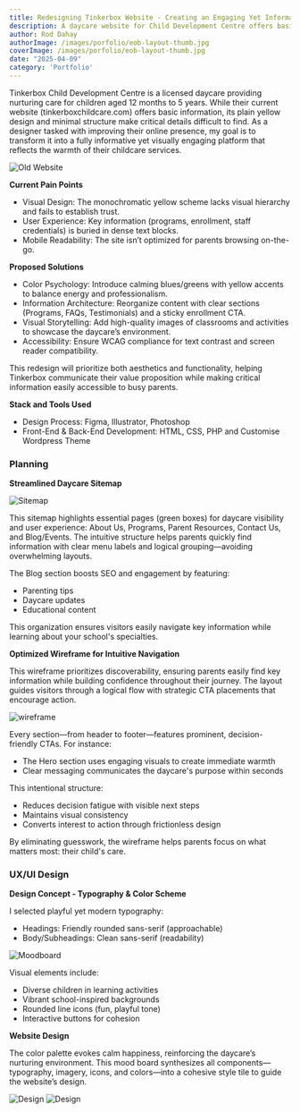 ```yaml
---
title: Redesigning Tinkerbox Website - Creating an Engaging Yet Informative Digital Experience
description: A daycare website for Child Development Centre offers basic information, its plain yellow design and minimal structure make critical details difficult to find. 
author: Rod Dahay
authorImage: /images/porfolio/eob-layout-thumb.jpg
coverImage: /images/porfolio/eob-layout-thumb.jpg
date: "2025-04-09"
category: 'Portfolio'
---
```


Tinkerbox Child Development Centre is a licensed daycare providing nurturing care for children aged 12 months to 5 years. While their current website (tinkerboxchildcare.com) offers basic information, its plain yellow design and minimal structure make critical details difficult to find. As a designer tasked with improving their online presence, my goal is to transform it into a fully informative yet visually engaging platform that reflects the warmth of their childcare services.

![Old Website](/images/portfolio/tinkerbox-oldwebsite.jpg)

**Current Pain Points**
+ Visual Design: The monochromatic yellow scheme lacks visual hierarchy and fails to establish trust.
+ User Experience: Key information (programs, enrollment, staff credentials) is buried in dense text blocks.
+ Mobile Readability: The site isn’t optimized for parents browsing on-the-go.

**Proposed Solutions**
+ Color Psychology: Introduce calming blues/greens with yellow accents to balance energy and professionalism.
+ Information Architecture: Reorganize content with clear sections (Programs, FAQs, Testimonials) and a sticky enrollment CTA.
+ Visual Storytelling: Add high-quality images of classrooms and activities to showcase the daycare’s environment.
+ Accessibility: Ensure WCAG compliance for text contrast and screen reader compatibility.

This redesign will prioritize both aesthetics and functionality, helping Tinkerbox communicate their value proposition while making critical information easily accessible to busy parents.

**Stack and Tools Used**
+ Design Process: Figma, Illustrator, Photoshop
+ Front-End & Back-End Development: HTML, CSS, PHP and Customise Wordpress Theme

### Planning
**Streamlined Daycare Sitemap**

![Sitemap](/images/portfolio/tinkerbox-sitemap.jpg)


This sitemap highlights essential pages (green boxes) for daycare visibility and user experience: About Us, Programs, Parent Resources, Contact Us, and Blog/Events. The intuitive structure helps parents quickly find information with clear menu labels and logical grouping—avoiding overwhelming layouts.

The Blog section boosts SEO and engagement by featuring:

+ Parenting tips
+ Daycare updates
+ Educational content

This organization ensures visitors easily navigate key information while learning about your school's specialties.

**Optimized Wireframe for Intuitive Navigation**

This wireframe prioritizes discoverability, ensuring parents easily find key information while building confidence throughout their journey. The layout guides visitors through a logical flow with strategic CTA placements that encourage action.

![wireframe](/images/portfolio/tinkerbox-wireframe.jpg)


Every section—from header to footer—features prominent, decision-friendly CTAs. For instance:

+ The Hero section uses engaging visuals to create immediate warmth
+ Clear messaging communicates the daycare's purpose within seconds

This intentional structure:

+ Reduces decision fatigue with visible next steps
+ Maintains visual consistency
+ Converts interest to action through frictionless design

By eliminating guesswork, the wireframe helps parents focus on what matters most: their child's care.


### UX/UI Design

**Design Concept - Typography & Color Scheme**

I selected playful yet modern typography:
+ Headings: Friendly rounded sans-serif (approachable)
+ Body/Subheadings: Clean sans-serif (readability)

![Moodboard](/images/portfolio/tinkerbox-moodboard.jpg)

Visual elements include:

- Diverse children in learning activities
- Vibrant school-inspired backgrounds
- Rounded line icons (fun, playful tone)
- Interactive buttons for cohesion



**Website Design**

The color palette evokes calm happiness, reinforcing the daycare’s nurturing environment. This mood board synthesizes all components—typography, imagery, icons, and colors—into a cohesive style tile to guide the website’s design.

![Design](/images/portfolio/tinkerbox-design01.jpg)
![Design](/images/portfolio/tinkerbox-design02.jpg)







